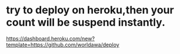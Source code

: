 # try to deploy on heroku,then your count will be suspend instantly.
https://dashboard.heroku.com/new?template=https://github.com/worldawa/deploy
